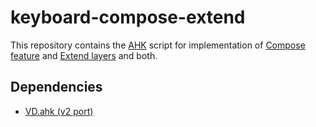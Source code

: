 # keyboard-compose-extend
This repository contains the [AHK](https://www.autohotkey.com/) script for implementation of [Compose feature](https://dreymar.colemak.org/layers-main.html#sequences) and [Extend layers](https://dreymar.colemak.org/layers-extend.html) and both.

## Dependencies
- [VD.ahk (v2 port)](https://github.com/FuPeiJiang/VD.ahk/tree/v2_port)
